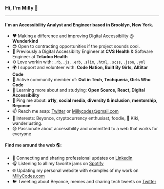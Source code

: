### Hi, I'm Milly 👋
---

<!-- I'm Milly, a software engineer with experience in Ruby, Rails, JavaScript, React, MySQL and more. I've been working professionally in engineering and web development since 2018 but got my start back in days of MySpace and LiveJournal. I am enthusiastic about solving problems and outside of work my goal is to increase diversity in technology and help the next generation get their start. I am passionate about accessibility and committed to a web that works for everyone.-->

#### I'm an Accessibility Analyst and Engineer based in Brooklyn, New York.

- ❤️ Making a difference and improving Digital Accessibility @ **Wunderkind**
- 😎 Open to contracting opportunities if the project sounds cool.
- 🏢 Previously a Digital Accessibilty Engineer at **CVS Health** & Software Engineer at **Teladoc Health**
- ⚙️ Love workin with: `.rb`, `.js`, `.erb`, `.slim`, `.html`, `.scss`, `.json`, `.yml`
- 🌍 I support and volunteer with: **Code Nation, Built By Girls, AllStar Code**
- 💅 Active community member of: **Out in Tech, Techqueria, Girls Who Code**
- 🌱 Learning more about and studying: **Open Source, React, Digital Accessibility**
- 💬 Ping me about: **a11y**, **social media**, **diversity & inclusion**, **mentorship**, **Beyonce**
- 📫 Reach me asap: <a href="https://twitter.com/millycodes/">Twitter</a> or Millycodes@gmail.com
- 💜 Interests: Beyonce, cryptocurrency enthusiast, foodie, 🐶 Kiki, wanderlusting.
- 😄 Passionate about accessibility and committed to a web that works for everyone

#### Find me around the web 🌎:
- 💼 Connecting and sharing professional updates on <a href="https://www.linkedin.com/in/millycodes/">LinkedIn</a>
- 🎧 Listening to all my favorite jams on <a href="https://open.spotify.com/user/millyfeet">Spotify</a>
- 🌐 Updating my personal website with examples of my work on <a href="https://millycodes.com">MillyCodes.com</a>
- 🐦 Tweeting about Beyonce, memes and sharing tech tweets on <a href="https://twitter.com/millycodes/">Twitter</a>


<!--
**MillyCodes/MillyCodes** is a ✨ _special_ ✨ repository because its `README.md` (this file) appears on your GitHub profile.

Here are some ideas to get you started:

- 🔭 I’m currently working on ...
- 🌱 I’m currently learning ...
- 👯 I’m looking to collaborate on ...
- 🤔 I’m looking for help with ...
- 💬 Ask me about ...
- 📫 How to reach me: ...
- 😄 Pronouns: ...
- ⚡ Fun fact: ...

![My github stats](https://github-readme-stats.vercel.app/api?username=millycodes&show_icons=true)

-->
